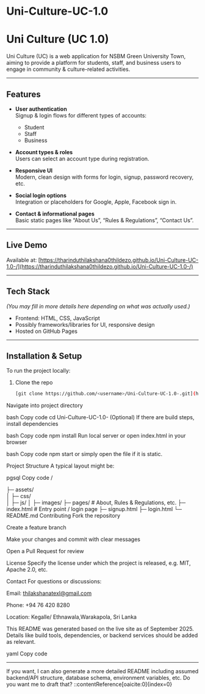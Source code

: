 # Uni-Culture-UC-1.0

# Uni Culture (UC 1.0)

Uni Culture (UC) is a web application for NSBM Green University Town, aiming to provide a platform for students, staff, and business users to engage in community & culture-related activities.

---

## Features

- **User authentication**  
  Signup & login flows for different types of accounts:  
  - Student  
  - Staff  
  - Business  

- **Account types & roles**  
  Users can select an account type during registration.

- **Responsive UI**  
  Modern, clean design with forms for login, signup, password recovery, etc.

- **Social login options**  
  Integration or placeholders for Google, Apple, Facebook sign in.

- **Contact & informational pages**  
  Basic static pages like “About Us”, “Rules & Regulations”, “Contact Us”.

---

## Live Demo

Available at: [https://tharinduthilakshana0thildezo.github.io/Uni-Culture-UC-1.0-/](https://tharinduthilakshana0thildezo.github.io/Uni-Culture-UC-1.0-/)

---

## Tech Stack

*(You may fill in more details here depending on what was actually used.)*

- Frontend: HTML, CSS, JavaScript  
- Possibly frameworks/libraries for UI, responsive design  
- Hosted on GitHub Pages

---

## Installation & Setup

To run the project locally:

1. Clone the repo  
   ```bash
   [git clone https://github.com/<username>/Uni-Culture-UC-1.0-.git](https://github.com/TharinduThilakshana0thildezo/Uni-Culture-UC-1.0-.git)
Navigate into project directory

bash
Copy code
cd Uni-Culture-UC-1.0-
(Optional) If there are build steps, install dependencies

bash
Copy code
npm install
Run local server or open index.html in your browser

bash
Copy code
npm start
or simply open the file if it is static.

Project Structure
A typical layout might be:

pgsql
Copy code
/

├─ assets/            
│   ├─ css/           
│   ├─ js/
│   ├─ images/
├─ pages/             # About, Rules & Regulations, etc.
├─ index.html         # Entry point / login page
├─ signup.html
├─ login.html
└─ README.md
Contributing
Fork the repository

Create a feature branch

Make your changes and commit with clear messages

Open a Pull Request for review

License
Specify the license under which the project is released, e.g. MIT, Apache 2.0, etc.

Contact
For questions or discussions:

Email: thilakshanatexl@gmail.com

Phone: +94 76 420 8280

Location: Kegalle/ Ethnawala,Warakapola, Sri Lanka

This README was generated based on the live site as of September 2025. Details like build tools, dependencies, or backend services should be added as relevant.

yaml
Copy code

---

If you want, I can also generate a more detailed README including assumed backend/API structure, database schema, environment variables, etc. Do you want me to draft that?
::contentReference[oaicite:0]{index=0}
